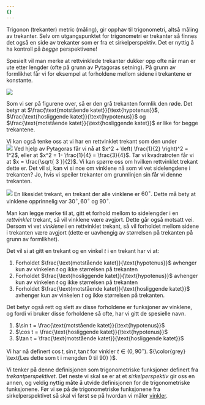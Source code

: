 ```yaml
---
{}
---
```

Trigonon (trekanter) metric (måling), gir opphav til trigonometri, altså måling av trekanter. Selv om utgangspunktet for trigonometri er trekanter så finnes det også en side av trekanter som er fra et sirkelperspektiv. Det er nyttig å ha kontroll på *begge* perspektivene!

Spesielt vil man merke at rettvinklede trekanter dukker opp ofte når man er ute etter lengder (ofte på grunn av Pytagoras setning). På grunn av formlikhet får vi for eksempel at forholdene mellom sidene i trekantene er konstante.

![](Files/shapes%20at%2024-08-07%2008.49.01.svg)

Som vi ser på figurene over, så er den grå trekanten formlik den røde. Det betyr at $\frac{\text{motstående katet}}{\text{hypotenus}}$, $\frac{\text{hosliggende katet}}{\text{hypotenus}}$ og $\frac{\text{motstående katet}}{\text{hosliggende katet}}$ er like for begge trekantene.

Vi kan også tenke oss at vi har en rettvinklet trekant som den under
<br> ![](Files/shapes%20at%2024-08-07%2009.35.01.svg)
Ved hjelp av Pytagoras får vi nå at $x^2 + \left( \frac{1}{2} \right)^2 = 1^2$, 
eller at
$x^2 = 1- \frac{1}{4} = \frac{3}{4}$. Tar vi kvadratroten får vi at $x = \frac{\sqrt{ 3 }}{2}$. Vi kan spørre oss om hvilken rettvinklet trekant dette er. Det vil si, kan vi si noe om vinklene nå som vi vet sidelengdene i trekanten? Jo, hvis vi speiler trekanter om grunnlinjen sin får vi denne trekanten.

![](Files/shapes%20at%2024-08-07%2009.38.50.svg)
En likesidet trekant, en trekant der alle vinklene er $60^\circ$. Dette må bety at vinklene opprinnelig var $30^\circ, 60^\circ$ og $90^\circ$.

Man kan legge merke til at, gitt et forhold mellom to sidelengder i en *rettvinklet* trekant, så vil vinklene være avgjort. Dette går også motsatt vei. Dersom vi vet *vinklene* i en rettvinklet trekant, så vil forholdet mellom sidene i trekanten være avgjort (dette er uavhengig av størrelsen på trekanten på grunn av formlikhet). 

Det vil si at gitt en trekant og en vinkel $t$ i en trekant har vi at:

1. Forholdet $\frac{\text{motstående katet}}{\text{hypotenus}}$ avhenger kun av vinkelen $t$ og ikke størrelsen på trekanten
2. Forholdet $\frac{\text{hosliggende katet}}{\text{hypotenus}}$ avhenger kun av vinkelen $t$ og ikke størrelsen på trekanten
3. Forholdet $\frac{\text{motstående katet}}{\text{hosliggende katet}}$ avhenger kun av vinkelen $t$ og ikke størrelsen på trekanten.

Det betyr også rett og slett av disse forholdene er funksjoner av vinklene, og fordi vi bruker disse forholdene så ofte, har vi gitt de spesielle navn.

1. $\sin t  = \frac{\text{motstående katet}}{\text{hypotenus}}$
2. $\cos t = \frac{\text{hosliggende katet}}{\text{hypotenus}}$
3. $\tan t = \frac{\text{motstående katet}}{\text{hosliggende katet}}$ 

Vi har nå definert $\cos t, \sin t, \tan t$ for vinkler $t \in (0, 90^\circ)$. ${\color{grey} \text{Les dette som t i mengden 0 til 90} }$.

Vi tenker på denne definisjonen som trigonometriske funksjoner definert fra *trekantperspektivet*. Det neste vi skal se er at et *sirkelperspektiv* gir oss en annen, og veldig nyttig måte å utvide definisjonen for de trigonometriske funksjonene. Før vi se på de trigonometriske funksjonene fra sirkelperspektivet så skal vi først se på hvordan vi måler [vinkler](Kapittel%200%20-%20innledende%20kapittel/P.7.1%20Vinkelmål.md).
